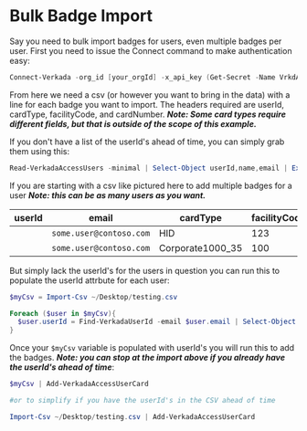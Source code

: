 # Bulk Badge Import

Say you need to bulk import badges for users, even multiple badges per user.  First you need to issue the Connect command to make authentication easy:

```powershell
Connect-Verkada -org_id [your_orgId] -x_api_key (Get-Secret -Name VrkdApiKey -AsPlainText) -UserName [your_username] -MyPwd (Get-Secret -Name VrkdUsrPwd)
```

From here we need a csv (or however you want to bring in the data) with a line for each badge you want to import.  The headers required are userId, cardType, facilityCode, and cardNumber.  ***Note: Some card types require different fields, but that is outside of the scope of this example.***

If you don't have a list of the userId's ahead of time, you can simply grab them using this:

```powershell
Read-VerkadaAccessUsers -minimal | Select-Object userId,name,email | Export-Csv ./userlist.csv
```

If you are starting with a csv like pictured here to add multiple badges for a user ***Note: this can be as many users as you want.***

| **userId** | **email** | **cardType** | **facilityCode** | **cardNumber** |
|-|-|-|-|-|
| | `some.user@contoso.com` | HID | 123 | 45678 |
| | `some.user@contoso.com` | Corporate1000_35 | 100 | 9876 |

But simply lack the userId's for the users in question you can run this to populate the userId attrbute for each user:

```powershell
$myCsv = Import-Csv ~/Desktop/testing.csv

Foreach ($user in $myCsv){
  $user.userId = Find-VerkadaUserId -email $user.email | Select-Object -ExpandProperty userId
}
```

Once your `$myCsv` variable is populated with userId's you will run this to add the badges.  ***Note: you can stop at the import above if you already have the userId's ahead of time***:

```powershell
$myCsv | Add-VerkadaAccessUserCard

#or to simplify if you have the userId's in the CSV ahead of time

Import-Csv ~/Desktop/testing.csv | Add-VerkadaAccessUserCard
```
